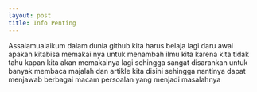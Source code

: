```yaml
---
layout: post
title: Info Penting
---
```


Assalamualaikum  dalam dunia github kita harus belaja lagi daru awal apakah kitabisa memakai nya untuk menambah ilmu kita karena kita tidak tahu kapan kita akan memakainya lagi sehingga sangat disarankan untuk banyak membaca majalah dan artikle kita disini sehingga nantinya dapat menjawab berbagai macam persoalan yang menjadi masalahnya
